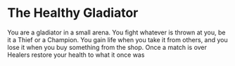 # The Healthy Gladiator
You are a gladiator in a small arena. You fight whatever is thrown at you, be it a Thief or a Champion.
You gain life when you take it from others, and you lose it when you buy something from the shop.
Once a match is over Healers restore your health to what it once was
